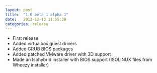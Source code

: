 ```yaml
---
layout: post
title:  "1.0 beta 1 alpha 1"
date:   2013-12-13 11:55:38
categories: release
---
```


- First release
- Added virtualbox guest drivers
- Added GRUB BIOS packages
- Added patched VMware driver with 3D support
- Made an Isohybrid installer with BIOS support (ISOLINUX files from Wheezy installer)
